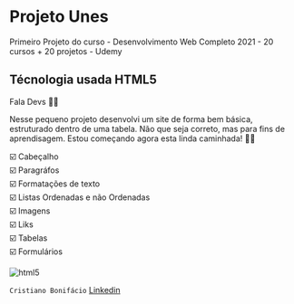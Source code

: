 # Projeto Unes 
 Primeiro Projeto do curso - Desenvolvimento Web Completo 2021 - 20 cursos + 20 projetos - Udemy 

## Técnologia usada HTML5 

Fala Devs 🖖🏿  

Nesse pequeno projeto desenvolvi um site de forma bem básica, estruturado dentro de uma tabela. Não que seja correto, mas para fins de aprendisagem. Estou começando agora esta linda caminhada! 👊🏿

:ballot_box_with_check: Cabeçalho  
:ballot_box_with_check: Paragráfos  
:ballot_box_with_check: Formatações de texto  
:ballot_box_with_check: Listas Ordenadas e não Ordenadas  
:ballot_box_with_check: Imagens  
:ballot_box_with_check: Liks  
:ballot_box_with_check: Tabelas  
:ballot_box_with_check: Formulários


![html5](https://user-images.githubusercontent.com/77255300/105637081-44cfec00-5e4a-11eb-98cd-74dd69b21254.png)



`Cristiano Bonifácio` [Linkedin](https://www.linkedin.com/in/cristianowebdesigner2019/)
